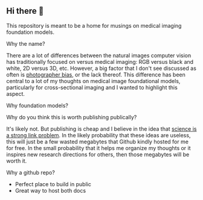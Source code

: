 ## Hi there 👋

This repository is meant to be a home for musings on medical imaging foundation models.

Why the name?

There are a lot of differences between the natural images computer vision has traditionally focused on versus medical imaging: RGB versus black and white, 2D versus 3D, etc. However, a big factor that I don't see discussed as often is [photographer bias](https://github.com/theradiographyproject/manifesto/blob/main/README.md#the-role-of-photographer-bias-in-traditional-computer-vision-and-its-absence-in-medical-imaging), or the lack thereof. This difference has been central to a lot of my thoughts on medical image foundational models, particularly for cross-sectional imaging and I wanted to highlight this aspect.

Why foundation models?



Why do you think this is worth publishing publically?

It's likely not. But publishing is cheap and I believe in the idea that [science is a strong link problem](https://www.experimental-history.com/p/science-is-a-strong-link-problem). In the likely probability that these ideas are useless, this will just be a few wasted megabytes that Github kindly hosted for me for free. In the small probability that it helps me organize my thoughts or it inspires new research directions for others, then those megabytes will be worth it.

Why a github repo?

- Perfect place to build in public
- Great way to host both docs
